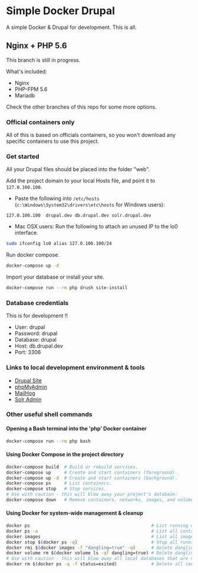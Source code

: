 # Simple Docker Drupal

A simple Docker & Drupal for development. This is all.

## Nginx + PHP 5.6

This branch is still in progress.

What's included:

- Nginx
- PHP-FPM 5.6
- Mariadb

Check the other branches of this repo for some more options.

### Official containers only

All of this is based on officials containers, so you won't download any
specific containers to use this project.

### Get started

All your Drupal files should be placed into the folder "web".

Add the project domain to your local Hosts file, and point it to
`127.0.100.100`.

* Paste the following into `/etc/hosts` (`c:\Windows\System32\drivers\etc\hosts`
  for Windows users):

```
127.0.100.100  drupal.dev db.drupal.dev solr.drupal.dev
```

* Mac OSX users: Run the following to attach an unused IP to the lo0 interface.

```sh
sudo ifconfig lo0 alias 127.0.100.100/24
```

Run docker compose.

```sh
docker-compose up -d
```

Import your database or install your site.

```sh
docker-compose run --rm php drush site-install
```

### Database credentials
This is for development !!

- User: drupal
- Password: drupal
- Database: drupal
- Host: db.drupal.dev
- Port: 3306

### Links to local development environment & tools

- [Drupal Site](http://drupal.dev)
- [phpMyAdmin](http://drupal.dev:8080)
- [MailHog](http://drupal.dev:8025)
- [Solr Admin](http://drupal.dev:8983)

### Other useful shell commands

#### Opening a Bash terminal into the 'php' Docker container

```sh
docker-compose run --rm php bash
```

#### Using Docker Compose in the project directory

```sh
docker-compose build  # Build or rebuild services.
docker-compose up     # Create and start containers (foreground).
docker-compose up -d  # Create and start containers (background).
docker-compose ps     # List containers.
docker-compose stop   # Stop services.
# Use with caution - this will blow away your project's database:
docker-compose down   # Remove containers, networks, images, and volumes.
```

#### Using Docker for system-wide management & cleanup

```sh
docker ps                                              # List running containers.
docker ps -a                                           # List all containers.
docker images                                          # List all images.
docker stop $(docker ps -q)                            # Stop all running containers
docker rmi $(docker images -f "dangling=true" -q)      # Delete dangling images.
docker volume rm $(docker volume ls -qf dangling=true) # Delete dangling volumes.
# Use with caution - this will blow away all local databases that are not running:
docker rm $(docker ps -q -f status=exited)             # Delete all containers that are stopped.
```
